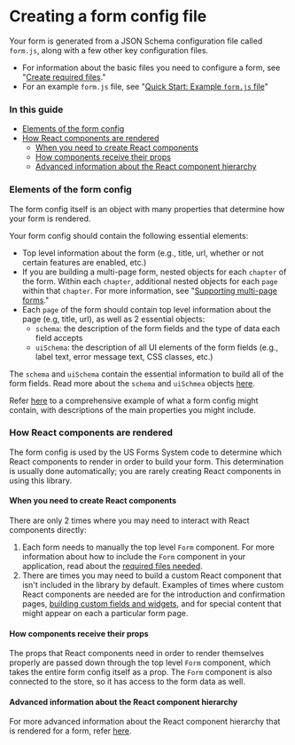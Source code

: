 # Creating a form config file

Your form is generated from a JSON Schema configuration file called `form.js`, along with a few other key configuration files.

- For information about the basic files you need to configure a form, see "[Create required files](../getting-started/installing-the-us-forms-system-in-an-existing-application.md#create-required-files)."
- For an example `form.js` file, see "[Quick Start: Example `form.js` file](quick-start-example-formjs-file.md)"

### In this guide

- [Elements of the form config](#elements-of-the-form-config)
- [How React components are rendered](#how-react-components-are-rendered)
  - [When you need to create React components](#when-you-need-to-create-react-components)
  - [How components receive their props](#how-components-receive-their-props)
  - [Advanced information about the React component hierarchy](#advanced-information-about-the-react-component-hierarchy)

### Elements of the form config

The form config itself is an object with many properties that determine how your form is rendered.

Your form config should contain the following essential elements:
- Top level information about the form (e.g., title, url, whether or not certain features are enabled, etc.)
- If you are building a multi-page form, nested objects for each `chapter` of the form. Within each `chapter`, additional nested objects for each `page` within that `chapter`. For more information, see "[Supporting multi-page forms](../customizing-the-library/creating-custom-fields-and-widgets#supporting-multi-page-forms)."
- Each `page` of the form should contain top level information about the page (e.g, title, url), as well as 2 essential objects:
  - `schema`: the description of the form fields and the type of data each field accepts
  - `uiSchema`: the description of all UI elements of the form fields (e.g., label text, error message text, CSS classes, etc.)

The `schema` and `uiSchema` contain the essential information to build all of the form fields. Read more about the `schema` and `uiSchmea` objects [here](about-the-schema-and-uischema-objects).

Refer [here](quick-start-example-formjs-file.md) to a comprehensive example of what a form config might contain, with descriptions of the main properties you might include.

### How React components are rendered

The form config is used by the US Forms System code to determine which React components to render in order to build your form. This determination is usually done automatically; you are rarely creating React components in using this library.

#### When you need to create React components

There are only 2 times where you may need to interact with React components directly:

1. Each form needs to manually the top level `Form` component. For more information about how to include the `Form` component in your application, read about the [required files needed](../getting-started/installing-the-us-forms-system-in-an-existing-application#create-required-files).
2. There are times you may need to build a custom React component that isn't included in the library by default. Examples of times where custom React components are needed are for the introduction and confirmation pages, [building custom fields and widgets](../customizing-the-library/creating-custom-fields-and-widgets), and for special content that might appear on each a particular form page.

#### How components receive their props

The props that React components need in order to render themselves properly are passed down through the top level `Form` component, which takes the entire form config itself as a prop. The `Form` component is also connected to the store, so it has access to the form data as well.

#### Advanced information about the React component hierarchy

For more advanced information about the React component hierarchy that is rendered for a form, refer [here](../how-the-library-works/the-component-hierarchy).
